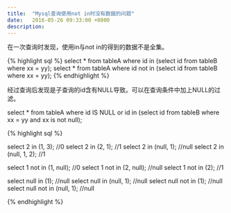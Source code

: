 ```yaml
---
title:  "Mysql查询使用not in时没有数据的问题"
date:   2016-05-26 09:33:00 +0800
description: 
---
```


在一次查询时发现，使用in与not in的得到的数据不是全集。

{% highlight sql %}
select * from tableA where id in (select id from tableB where xx = yy);
select * from tableA where id not in (select id from tableB where xx = yy);
{% endhighlight %}

经过查询后发现是子查询的id含有NULL导致。可以在查询条件中加上NULL的过滤。

select * from tableA where id IS NULL or id in (select id from tableB where xx = yy and xx is not null);

{% highlight sql %}

select 2 in (1, 3);   //0
select 2 in (2, 1);   //1
select 2 in (null, 1);   //null
select 2 in (null, 1, 2); //1

select 1 not in (1, null);  //0
select 1 not in (2, null);  //null
select 1 not in (2);       //1

select null in (1);         //null
select null in (null, 1);   //null
select null not in (1);     //null
select null not in (null, 1);  //null

{% endhighlight %}
